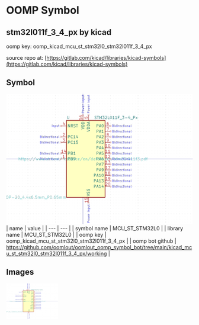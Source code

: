 # OOMP Symbol  
## stm32l011f_3_4_px  by kicad  
  
oomp key: oomp_kicad_mcu_st_stm32l0_stm32l011f_3_4_px  
  
source repo at: [https://gitlab.com/kicad/libraries/kicad-symbols](https://gitlab.com/kicad/libraries/kicad-symbols)  
## Symbol  
  
[![working.png](working_600.png)](working.png)  
| name | value | 
| --- | --- | 
| symbol name | MCU_ST_STM32L0 | 
| library name | MCU_ST_STM32L0 | 
| oomp key | oomp_kicad_mcu_st_stm32l0_stm32l011f_3_4_px | 
| oomp bot github | https://github.com/oomlout/oomlout_oomp_symbol_bot/tree/main/kicad_mcu_st_stm32l0_stm32l011f_3_4_px/working | 
## Images  
  
[![working.png](working_140.png)](working.png)  
